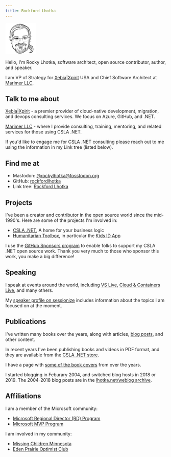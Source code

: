 ```yaml
---
title: Rockford Lhotka
---
```


![Rocky](images/favicon-96x96.png)

Hello, I'm Rocky Lhotka, software architect, open source contributor, author, and speaker.

I am VP of Strategy for [Xebia|Xpirit](https://xpirit.com/) USA and Chief Software Architect at [Marimer LLC](https://cslanet.com).

## Talk to me about

[Xebia|Xpirit](https://xpirit.com/) - a premier provider of cloud-native development, migration, and devops consulting services. We focus on Azure, GitHub, and .NET.

[Marimer LLC](https://cslanet.com) - where I provide consulting, training, mentoring, and related services for those using CSLA .NET.

If you'd like to engage me for CSLA .NET consulting please reach out to me using the information in my Link tree (listed below).

## Find me at

* Mastodon: [@rockylhotka@fosstodon.org](https://fosstodon.org/@rockylhotka)
* GitHub: [rockfordlhotka](https://github.com/rockfordlhotka)
* Link tree: [Rockford Lhotka](https://linktr.ee/rockylhotka)

## Projects

I've been a creator and contributor in the open source world since the mid-1990's. Here are some of the projects I'm involved in:

* [CSLA .NET](https://cslanet.com), A home for your business logic
* [Humanitarian Toolbox](http://www.htbox.org), in particular the [Kids ID App](https://github.com/HTBox/MobileKidsIdApp)

I use the [GitHub Sponsors program](https://github.com/sponsors/rockfordlhotka) to enable folks to support my CSLA .NET open source work. Thank you very much to those who sponsor this work, you make a big difference!

## Speaking

I speak at events around the world, including [VS Live](https://vslive.com), [Cloud & Containers Live](https://cclive360.com/), and many others.

My [speaker profile on sessionize](https://sessionize.com/rockfordlhotka/) includes information about the topics I am focused on at the moment.

## Publications

I've written many books over the years, along with articles, [blog posts](https://blog.lhotka.net), and other content. 

In recent years I've been publishing books and videos in PDF format, and they are available from the [CSLA .NET store](https://store.lhotka.net).

I have a page with [some of the book covers](books.md) from over the years.

I started blogging in Feburary 2004, and switched blog hosts in 2018 or 2019. The 2004-2018 blog posts are in the [lhotka.net/weblog archive](https://lhotka.net/weblog/index.html).

## Affiliations

I am a member of the Microsoft community:

* [Microsoft Regional Director (RD) Program](https://rd.microsoft.com/en-us/)
* [Microsoft MVP Program](https://mvp.microsoft.com/)

I am involved in my community:

* [Missing Children Minnesota](http://missingchildrenmn.com/)
* [Eden Prairie Optimist Club](https://www.facebook.com/EPOptimists)
